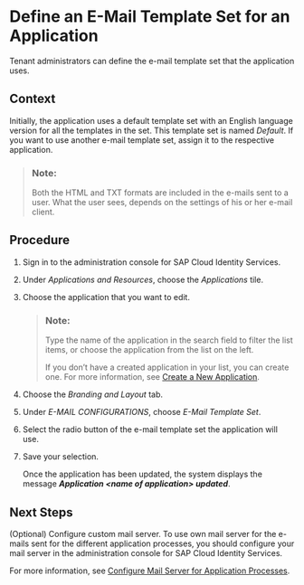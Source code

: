 <!-- loiobb2c79b71f8d47ec877882d78e0ceb39 -->

# Define an E-Mail Template Set for an Application

Tenant administrators can define the e-mail template set that the application uses.



## Context

Initially, the application uses a default template set with an English language version for all the templates in the set. This template set is named *Default*. If you want to use another e-mail template set, assign it to the respective application.

> ### Note:  
> Both the HTML and TXT formats are included in the e-mails sent to a user. What the user sees, depends on the settings of his or her e-mail client.



## Procedure

1.  Sign in to the administration console for SAP Cloud Identity Services.

2.  Under *Applications and Resources*, choose the *Applications* tile.

3.  Choose the application that you want to edit.

    > ### Note:  
    > Type the name of the application in the search field to filter the list items, or choose the application from the list on the left.
    > 
    > If you don’t have a created application in your list, you can create one. For more information, see [Create a New Application](create-a-new-application-0d4b255.md).

4.  Choose the *Branding and Layout* tab.

5.  Under *E-MAIL CONFIGURATIONS*, choose *E-Mail Template Set*.

6.  Select the radio button of the e-mail template set the application will use.

7.  Save your selection.

    Once the application has been updated, the system displays the message ***Application <name of application\> updated***.




<a name="loiobb2c79b71f8d47ec877882d78e0ceb39__postreq_pmk_qnc_ffb"/>

## Next Steps

\(Optional\) Configure custom mail server. To use own mail server for the e-mails sent for the different application processes, you should configure your mail server in the administration console for SAP Cloud Identity Services.

For more information, see [Configure Mail Server for Application Processes](configure-mail-server-for-application-processes-ccc7ba1.md).

